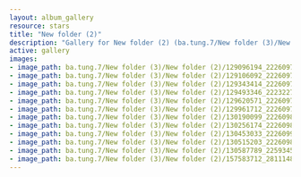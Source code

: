 ```yaml
---
layout: album_gallery
resource: stars
title: "New folder (2)"
description: "Gallery for New folder (2) (ba.tung.7/New folder (3)/New folder (2))"
active: gallery
images:
- image_path: ba.tung.7/New folder (3)/New folder (2)/129096194_222609769226059_8860989962183478052_n.jpg
- image_path: ba.tung.7/New folder (3)/New folder (2)/129106092_222609792559390_2328453437201060250_n.jpg
- image_path: ba.tung.7/New folder (3)/New folder (2)/129343414_222609752559394_4984107289625256150_n.jpg
- image_path: ba.tung.7/New folder (3)/New folder (2)/129493346_222322709254765_6453784405881952867_n.jpg
- image_path: ba.tung.7/New folder (3)/New folder (2)/129620571_222609705892732_3089515960923230565_n.jpg
- image_path: ba.tung.7/New folder (3)/New folder (2)/129961712_222609722559397_1910555250534782312_n.jpg
- image_path: ba.tung.7/New folder (3)/New folder (2)/130190099_222609802559389_3316999985598417374_n.jpg
- image_path: ba.tung.7/New folder (3)/New folder (2)/130256174_222609872559382_6981692007728367003_n.jpg
- image_path: ba.tung.7/New folder (3)/New folder (2)/130453033_222609932559376_6091220788307329162_n.jpg
- image_path: ba.tung.7/New folder (3)/New folder (2)/130515203_222609829226053_8935192221036702202_n.jpg
- image_path: ba.tung.7/New folder (3)/New folder (2)/130587789_225934545560248_1444743530634725858_n.jpg
- image_path: ba.tung.7/New folder (3)/New folder (2)/157583712_281114890042213_5297673029636518203_n.jpg
---
```

